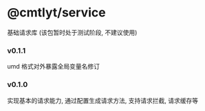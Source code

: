 # @cmtlyt/service

基础请求库 (该包暂时处于测试阶段, 不建议使用)

### v0.1.1

umd 格式对外暴露全局变量名修订

### v0.1.0

实现基本的请求能力, 通过配置生成请求方法, 支持请求拦截, 请求缓存等
